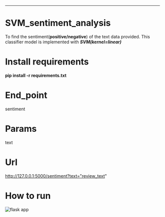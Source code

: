 
---
# SVM_sentiment_analysis

To find the sentiment(**positive/negative**) of the text data provided. This classifier model is implemented with **_SVM(kernel=linear)_**

# Install requirements

**pip install -r requirements.txt**

# End_point

sentiment

# Params

text

# Url

http://127.0.0.1:5000/sentiment?text="review_text"

# How to run

![flask app](https://github.com/Vasistareddy/sentiment_analysis/blob/master/data/flask_app.gif)
